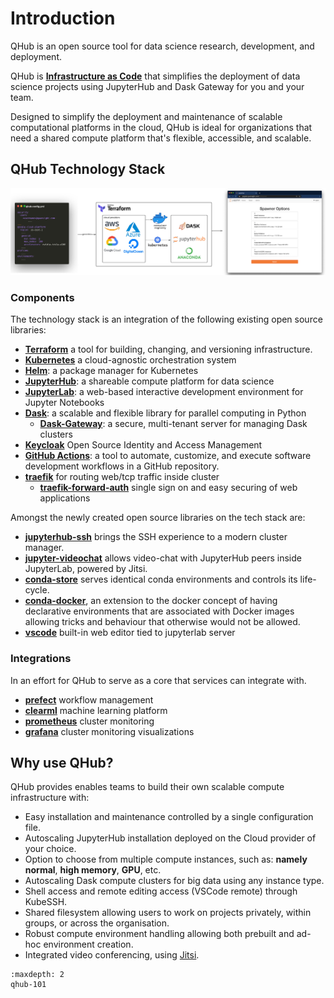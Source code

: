 # Introduction

QHub is an open source tool for data science research, development, and deployment.

QHub is [**Infrastructure as Code**](https://en.wikipedia.org/wiki/Infrastructure_as_code) that simplifies the
deployment of data science projects using JupyterHub and Dask Gateway for you and your team.

Designed to simplify the deployment and maintenance of scalable computational platforms in the cloud, QHub is ideal for
organizations that need a shared compute platform that's flexible, accessible, and scalable.

## QHub Technology Stack

![High-level illustration of QHub architecture](../images/qhub-cloud_architecture.png)

### Components

The technology stack is an integration of the following existing open source libraries:

- [**Terraform**](https://www.terraform.io/intro/index.html) a tool for building, changing, and versioning
  infrastructure.
- [**Kubernetes**](https://kubernetes.io/docs/home/) a cloud-agnostic orchestration system
- [**Helm**](https://helm.sh/): a package manager for Kubernetes
- [**JupyterHub**](https://jupyter.org/hub): a shareable compute platform for data science
- [**JupyterLab**](https://jupyterlab.readthedocs.io/en/stable/): a web-based interactive development environment for
  Jupyter Notebooks
- [**Dask**](https://docs.dask.org/en/latest/): a scalable and flexible library for parallel computing in Python
  - [**Dask-Gateway**](https://gateway.dask.org/): a secure, multi-tenant server for managing Dask clusters
- [**Keycloak**](https://www.keycloak.org/) Open Source Identity and Access Management
- [**GitHub Actions**](https://docs.github.com/en/actions): a tool to automate, customize, and execute software
  development workflows in a GitHub repository.
- [**traefik**](https://traefik.io/) for routing web/tcp traffic inside cluster
  - [**traefik-forward-auth**](https://github.com/thomseddon/traefik-forward-auth) single sign on and easy securing of
    web applications

Amongst the newly created open source libraries on the tech stack are:

- [**jupyterhub-ssh**](https://github.com/yuvipanda/jupyterhub-ssh) brings the SSH experience to a modern cluster
  manager.
- [**jupyter-videochat**](https://github.com/yuvipanda/jupyter-videochat) allows video-chat with JupyterHub peers inside
  JupyterLab, powered by Jitsi.
- [**conda-store**](https://github.com/quansight/conda-store) serves identical conda environments and controls its
  life-cycle.
- [**conda-docker**](https://github.com/conda-incubator/conda-docker), an extension to the docker concept of having
  declarative environments that are associated with Docker images allowing tricks and behaviour that otherwise would not
  be allowed.
- [**vscode**](https://github.com/cdr/code-server) built-in web editor tied to jupyterlab server

### Integrations

In an effort for QHub to serve as a core that services can integrate with.

- [**prefect**](https://www.prefect.io/) workflow management
- [**clearml**](https://clear.ml/) machine learning platform
- [**prometheus**](https://prometheus.io/) cluster monitoring
- [**grafana**](https://grafana.com/) cluster monitoring visualizations

## Why use QHub?

QHub provides enables teams to build their own scalable compute infrastructure with:

- Easy installation and maintenance controlled by a single configuration file.
- Autoscaling JupyterHub installation deployed on the Cloud provider of your choice.
- Option to choose from multiple compute instances, such as: **namely normal**, **high memory**, **GPU**, etc.
- Autoscaling Dask compute clusters for big data using any instance type.
- Shell access and remote editing access (VSCode remote) through KubeSSH.
- Shared filesystem allowing users to work on projects privately, within groups, or across the organisation.
- Robust compute environment handling allowing both prebuilt and ad-hoc environment creation.
- Integrated video conferencing, using [Jitsi](https://meet.jit.si/).

```{toctree}
:maxdepth: 2
qhub-101
```
